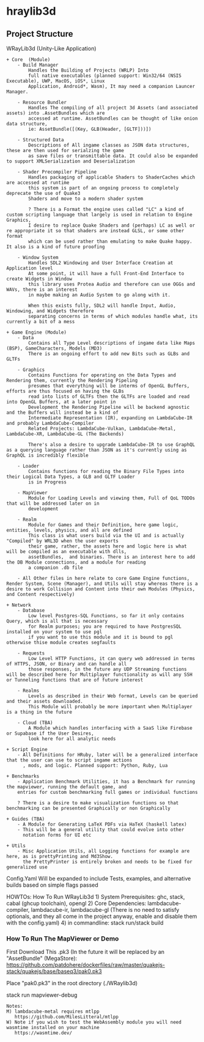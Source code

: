 # hraylib3d

## Project Structure
WRayLib3d (Unity-Like Application)

    + Core  (Module)
        - Build Manager
            Handles the Building of Projects (WRLP) Into
            full native executables (planned support: Win32/64 (NSIS Executable), UWP, MacOS, iOS*, Linux      
            Application, Android*, Wasm), It may need a companion Launcer Manager.

        - Resource Bundler
            Handles The compiling of all project 3d Assets (and associated assets) into .AssetBundles which are 
            accessed at runtime. AssetBundles can be thought of like onion data structure, 
            ie: AssetBundle([(Key, GLB(Header, [GLTF]))])

        - Structured Data 
            Descriptions of All ingame classes as JSON data structures, these are then used for serialzing the game
            as save files or transmittable data. It could also be expanded to support XMLSerialization and Deserialization

        - Shader Precompiler Pipeline
            Handles packaging of applicable Shaders to ShaderCaches which are accessed at runtime
            this system is part of an ongoing process to completely deprecate the use of Quake3
            Shaders and move to a modern shader system
                      
            ? There is a Format the engine uses called "LC" a kind of custom scripting language that largely is used in relation to Engine Graphics, 
            I desire to replace Quake Shaders and (perhaps) LC as well or re appropriate it so that shaders are instead GLSL, or some other format 
            which can be used rather than emulating to make Quake happy. It also is a kind of future proofing
            
        - Window System
            Handles SDL2 Windowing and User Interface Creation at Application level
            At some point, it will have a full Front-End Interface to create Widgets in Window  
            this library uses Protea Audio and therefore can use OGGs and WAVs, there is an interest
            in maybe making an Audio System to go along with it.      

            When this exists fully, SDL2 will handle Input, Audio, Windowing, and Widgets therefore 
            separating concerns in terms of which modules handle what, its currently a bit of a mess
            
    + Game Engine (Module)
        - Data 
            Contains all Type Level descriptions of ingame data like Maps (BSP), GameCharacters, Models (MD3)
            There is an ongoing effort to add new Bits such as GLBs and GLTFs

        - Graphics
            Contains Functions for operating on the Data Types and Rendering them, currently the Rendering Pipeling
            presumes that everything will be interms of OpenGL Buffers, efforts are thus focused on having the GLBs
            read into lists of GLTFs then the GLTFs are loaded and read into OpenGL Buffers, at a later point in 
            Development the Rendering Pipeline will be backend agnostic and the Buffers will instead be a kind of 
            Intermediate Representation (IR), expanding on LambdaCube-IR and probably LambdaCube-Compiler
            Related Projects: LambdaCube-Vulkan, LambdaCube-Metal, LambdaCube-XR, LambdaCube-GL (The Backends)

            There's also a desire to upgrade LambdaCube-IR to use GraphQL as a querying language rather than JSON as it's currently using as GraphQL is incredibly flexible

        - Loader
            Contains functions for reading the Binary File Types into their Logical Data Types, a GLB and GLTF Loader
            is in Progress

        - MapViewer
            Module for Loading Levels and viewing them, Full of QoL TODOs that will be addressed later on in
            development

        - Realm
            Module for Games and their Definition, here game logic, entities, levels, physics, and all are defined
            This class is what users build via the UI and is actually "Compiled" by WRL3D when the user exports 
            their game, rather, the assets here and logic here is what will be compiled as an executable with dlls, 
            assetBundles,  and binaries. There is an interest here to add the DB Module connections, and a module for reading
            a companion .db file

        - All Other files in here relate to core Game Engine functions, Render System, Scene (Manager), and Utils will stay whereas there is a desire to work Collision and Content into their own Modules (Physics, and Content respectively)

    + Network
        - Database
            Low level Postgres-SQL Functions, so far it only contains Query, which is all that is necessary
            for Realm purposes; you are required to have PostgresSQL installed on your system to use pgl
            if you want to use this module and it is bound to pgl otherwise thise module creates segfaults

        - Requests
            Low Level HTTP Functions, it can query web addressed in terms of HTTPS, JSON, or Binary and can handle all
            those responses, in the future any UDP Streaming functions will be described here for Multiplayer functionality as will any SSH or Tunneling functions that are of future interest

        - Realms
            Levels as described in their Web format, Levels can be queried and their assets downloaded.
            This Module will probably be more important when Multiplayer is a thing in the future

        - Cloud (TBA)
            A Module which handles interfacing with a SaaS like Firebase or Supabase if the User Desires,
            look here for all analytic needs

    + Script Engine
        - All Definitions for HRuby, later will be a generalized interface that the user can use to script ingame actions
          , mods, and logic. Planned support: Python, Ruby, Lua

    + Benchmarks
        - Application Benchmark Utilities, it has a Benchmark for running the mapviewer, running the default game, and
        entries for custom benchmarking full games or individual functions

        ? There is a desire to make visualization functions so that benchmarking can be presented Graphically or non Graphically 

    + Guides (TBA)
        - A Module for Generating LaTeX PDFs via HaTeX (haskell latex)
        - This will be a general utility that could evolve into other
          notation forms for UI etc

    + Utils
        - Misc Application Utils, all Logging functions for example are here, as is prettyPrinting and Md3Show.
          the PrettyPrinter is entirely broken and needs to be fixed for generalized use
Config.Yaml
    Will be expanded to include Tests, examples, and alternative builds based on simple flags passed

HOWTOs:
How To Run WRayLib3d
    1) System Prerequisites: ghc, stack, cabal (ghcup toolchain), opengl
    2) Core Dependencies: lambdacube-compiler, lambdacube-ir, lambdacube-gl (There is no need to satisfy optionals, and 
       they all come in the project anyway, enable and disable them with the config.yaml)
    4) in commandline: stack run/stack build

### How To Run The MapViewer or Demo
First Download This .pk3 (In the future it will be replaced by an "AssetBundle" (MegaStore):
https://github.com/patdohere/dockerfiles/raw/master/quakejs-stack/quakejs/base/baseq3/pak0.pk3

Place "pak0.pk3" in the root directory (./WRaylib3d)

stack run mapviewer-debug

    Notes:
    M) lambdacube-metal requires mtlpp 
       https://github.com/MilesLitteral/mtlpp
    W) Note if you wish to test the WebAssembly module you will need wasmtime installed on your machine
       https://wasmtime.dev/


